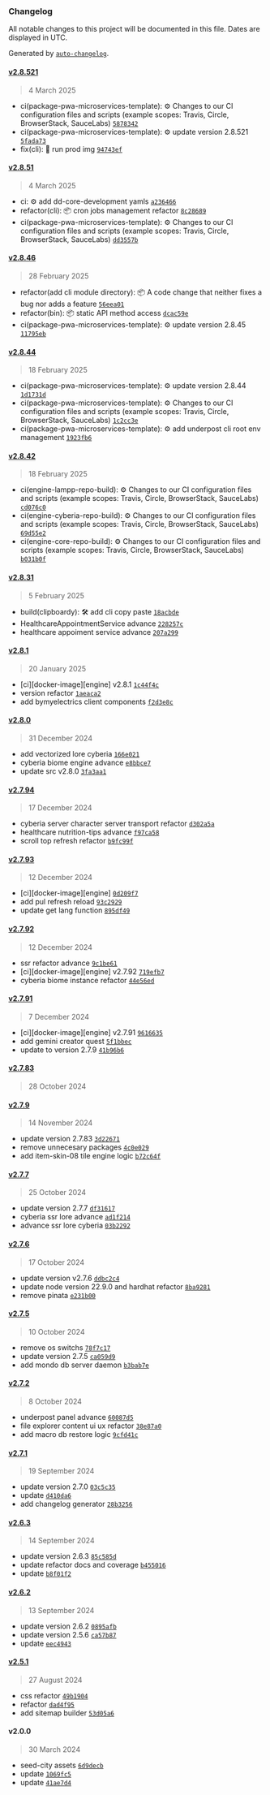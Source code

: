 ### Changelog

All notable changes to this project will be documented in this file. Dates are displayed in UTC.

Generated by [`auto-changelog`](https://github.com/CookPete/auto-changelog).

#### [v2.8.521](https://github.com/underpostnet/engine/compare/v2.8.51...v2.8.521)

> 4 March 2025

- ci(package-pwa-microservices-template): ⚙️ Changes to our CI configuration files and scripts (example scopes: Travis, Circle, BrowserStack, SauceLabs) [`5878342`](https://github.com/underpostnet/engine/commit/587834206f07a508b3e12ff5b5727c5979c06499)
- ci(package-pwa-microservices-template): ⚙️ update version 2.8.521 [`5fada73`](https://github.com/underpostnet/engine/commit/5fada73abf960567f4ecdc01062a987f4d7b4e79)
- fix(cli): 🐛 run prod img [`94743ef`](https://github.com/underpostnet/engine/commit/94743efe2cf214f0dbcf4db9f0b83ecf50b396f5)

#### [v2.8.51](https://github.com/underpostnet/engine/compare/v2.8.46...v2.8.51)

> 4 March 2025

- ci: ⚙️ add dd-core-development yamls [`a236466`](https://github.com/underpostnet/engine/commit/a2364666f5ddc0e824fa8b68b203bb9e021cca0c)
- refactor(cli): 📦 cron jobs management refactor [`8c28689`](https://github.com/underpostnet/engine/commit/8c28689cd514ee0e30a38be22ca3dbd292aa3a8a)
- ci(package-pwa-microservices-template): ⚙️ Changes to our CI configuration files and scripts (example scopes: Travis, Circle, BrowserStack, SauceLabs) [`dd3557b`](https://github.com/underpostnet/engine/commit/dd3557bc52724d9231a0a13a320108758b6a84d2)

#### [v2.8.46](https://github.com/underpostnet/engine/compare/v2.8.44...v2.8.46)

> 28 February 2025

- refactor(add cli module directory): 📦 A code change that neither fixes a bug nor adds a feature [`56eea01`](https://github.com/underpostnet/engine/commit/56eea0121489998945c1b2040c3fc53cf6ee295c)
- refactor(bin): 📦 static API method access [`dcac59e`](https://github.com/underpostnet/engine/commit/dcac59e0cc3fb3e7eeef490d7ded3adb921f4e7a)
- ci(package-pwa-microservices-template): ⚙️ update version 2.8.45 [`11795eb`](https://github.com/underpostnet/engine/commit/11795eb2b57243530bfd027774005a83edbdee3b)

#### [v2.8.44](https://github.com/underpostnet/engine/compare/v2.8.42...v2.8.44)

> 18 February 2025

- ci(package-pwa-microservices-template): ⚙️ update version 2.8.44 [`1d1731d`](https://github.com/underpostnet/engine/commit/1d1731d8c81389f9ba6a308af9a66e455baa8fad)
- ci(package-pwa-microservices-template): ⚙️ Changes to our CI configuration files and scripts (example scopes: Travis, Circle, BrowserStack, SauceLabs) [`1c2cc3e`](https://github.com/underpostnet/engine/commit/1c2cc3ed8c96c1d7d219f112692397de14aea172)
- ci(package-pwa-microservices-template): ⚙️ add underpost cli root env management [`1923fb6`](https://github.com/underpostnet/engine/commit/1923fb6b32c1d2df1564fb94d3475b4ef0400f99)

#### [v2.8.42](https://github.com/underpostnet/engine/compare/v2.8.31...v2.8.42)

> 18 February 2025

- ci(engine-lampp-repo-build): ⚙️ Changes to our CI configuration files and scripts (example scopes: Travis, Circle, BrowserStack, SauceLabs) [`cd076c0`](https://github.com/underpostnet/engine/commit/cd076c095fde19caf744e5e04e419973670fbc6c)
- ci(engine-cyberia-repo-build): ⚙️ Changes to our CI configuration files and scripts (example scopes: Travis, Circle, BrowserStack, SauceLabs) [`69d55e2`](https://github.com/underpostnet/engine/commit/69d55e2d9f8f93252561c17747472f12c6369e1c)
- ci(engine-core-repo-build): ⚙️ Changes to our CI configuration files and scripts (example scopes: Travis, Circle, BrowserStack, SauceLabs) [`b031b0f`](https://github.com/underpostnet/engine/commit/b031b0f65884d9d908143e2d609ea8b0f30828a0)

#### [v2.8.31](https://github.com/underpostnet/engine/compare/v2.8.1...v2.8.31)

> 5 February 2025

- build(clipboardy): 🛠 add cli copy paste [`18acbde`](https://github.com/underpostnet/engine/commit/18acbded151da88499a3a0f1c1bfdbdef2abfc6b)
- HealthcareAppointmentService advance [`228257c`](https://github.com/underpostnet/engine/commit/228257c0aa2d875014e72f2550bb44aa6b009bed)
- healthcare appoiment service advance [`207a299`](https://github.com/underpostnet/engine/commit/207a299ffc815870a574524907d5b6b3d9924f1a)

#### [v2.8.1](https://github.com/underpostnet/engine/compare/v2.8.0...v2.8.1)

> 20 January 2025

- [ci][docker-image][engine] v2.8.1 [`1c44f4c`](https://github.com/underpostnet/engine/commit/1c44f4cb53d1e197866e6ef768287f618fbe79b4)
- version refactor [`1aeaca2`](https://github.com/underpostnet/engine/commit/1aeaca200c8003915d3ef422f2bb2818e7438b8d)
- add bymyelectrics client components [`f2d3e8c`](https://github.com/underpostnet/engine/commit/f2d3e8c888b2b8573b25965b549fcb8e6b2e86e7)

#### [v2.8.0](https://github.com/underpostnet/engine/compare/v2.7.94...v2.8.0)

> 31 December 2024

- add vectorized lore cyberia [`166e021`](https://github.com/underpostnet/engine/commit/166e0210470e6a0fbaf755320c56105932138e28)
- cyberia biome engine advance [`e8bbce7`](https://github.com/underpostnet/engine/commit/e8bbce7cf2154c6de67840132cebc50349b1ab67)
- update src v2.8.0 [`3fa3aa1`](https://github.com/underpostnet/engine/commit/3fa3aa12db3609bd14ac526626707a152d69bd32)

#### [v2.7.94](https://github.com/underpostnet/engine/compare/v2.7.93...v2.7.94)

> 17 December 2024

- cyberia server character server transport refactor [`d302a5a`](https://github.com/underpostnet/engine/commit/d302a5ab02d789226d9ef84bf00c19358f83b5cb)
- healthcare nutrition-tips advance [`f97ca58`](https://github.com/underpostnet/engine/commit/f97ca58344d9d9da656155deaaac54c621e927f8)
- scroll top refresh refactor [`b9fc99f`](https://github.com/underpostnet/engine/commit/b9fc99f413b8a177242c9e6538eb70c73f97747e)

#### [v2.7.93](https://github.com/underpostnet/engine/compare/v2.7.92...v2.7.93)

> 12 December 2024

- [ci][docker-image][engine] [`0d209f7`](https://github.com/underpostnet/engine/commit/0d209f7336b33d56db290e6816152a29194f224f)
- add pul refresh reload [`93c2929`](https://github.com/underpostnet/engine/commit/93c29298e322181ef320644a97731b90efed1811)
- update get lang function [`895df49`](https://github.com/underpostnet/engine/commit/895df49c150c09f3f2c0d96921f3529a097f5f83)

#### [v2.7.92](https://github.com/underpostnet/engine/compare/v2.7.91...v2.7.92)

> 12 December 2024

- ssr refactor advance [`9c1be61`](https://github.com/underpostnet/engine/commit/9c1be61a48c7fe343c38008fc81854713c239388)
- [ci][docker-image][engine] v2.7.92 [`719efb7`](https://github.com/underpostnet/engine/commit/719efb7486c2651450ad698f9d5770042ed4c060)
- cyberia biome instance refactor [`44e56ed`](https://github.com/underpostnet/engine/commit/44e56ed7cebccacbf7439ffb6857f12afa52edeb)

#### [v2.7.91](https://github.com/underpostnet/engine/compare/v2.7.83...v2.7.91)

> 7 December 2024

- [ci][docker-image][engine] v2.7.91 [`9616635`](https://github.com/underpostnet/engine/commit/9616635c12d4eba7e7597a81f6ff6760fc9fb937)
- add gemini creator quest [`5f1bbec`](https://github.com/underpostnet/engine/commit/5f1bbeca4698879043c7d4abb1341c8ac08b859c)
- update to version 2.7.9 [`41b96b6`](https://github.com/underpostnet/engine/commit/41b96b63e48759a3bb8ab54c0573536db8ef4143)

#### [v2.7.83](https://github.com/underpostnet/engine/compare/v2.7.9...v2.7.83)

> 28 October 2024

#### [v2.7.9](https://github.com/underpostnet/engine/compare/v2.7.7...v2.7.9)

> 14 November 2024

- update version 2.7.83 [`3d22671`](https://github.com/underpostnet/engine/commit/3d22671a23f25767cc01c244090e237ab3a300da)
- remove unnecesary packages [`4c0e029`](https://github.com/underpostnet/engine/commit/4c0e029509331fb718554d595d7de9e042eb2b54)
- add item-skin-08 tile engine logic [`b72c64f`](https://github.com/underpostnet/engine/commit/b72c64f218d013653c1c800473f768dc38fe5607)

#### [v2.7.7](https://github.com/underpostnet/engine/compare/v2.7.6...v2.7.7)

> 25 October 2024

- update version 2.7.7 [`df31617`](https://github.com/underpostnet/engine/commit/df316174ca563251fbaca62a6717771f3056e59b)
- cyberia ssr lore advance [`ad1f214`](https://github.com/underpostnet/engine/commit/ad1f2144bdd2f3b5b1f2ebc4b9f6b83716df800a)
- advance ssr lore cyberia [`03b2292`](https://github.com/underpostnet/engine/commit/03b2292f6e092fc9b98cfb6aba9eee6eb0f21a06)

#### [v2.7.6](https://github.com/underpostnet/engine/compare/v2.7.5...v2.7.6)

> 17 October 2024

- update version v2.7.6 [`ddbc2c4`](https://github.com/underpostnet/engine/commit/ddbc2c4bd366e75b580be288c28c68830ed390d5)
- update node version 22.9.0 and hardhat refactor [`8ba9281`](https://github.com/underpostnet/engine/commit/8ba92818cd67438359dd1aa0938fd33bb932e718)
- remove pinata [`e231b00`](https://github.com/underpostnet/engine/commit/e231b00919d9d0e31c9718d4dc512384779cf2bb)

#### [v2.7.5](https://github.com/underpostnet/engine/compare/v2.7.2...v2.7.5)

> 10 October 2024

- remove os switchs [`78f7c17`](https://github.com/underpostnet/engine/commit/78f7c17bdaa1789101bf3038544d105b51f25309)
- update version 2.7.5 [`ca059d9`](https://github.com/underpostnet/engine/commit/ca059d99f95121cbd51f4582c60458734e21b70d)
- add mondo db server daemon [`b3bab7e`](https://github.com/underpostnet/engine/commit/b3bab7e8ba4204da459660d5fdba25c076c6cd33)

#### [v2.7.2](https://github.com/underpostnet/engine/compare/v2.7.1...v2.7.2)

> 8 October 2024

- underpost panel advance [`60087d5`](https://github.com/underpostnet/engine/commit/60087d55920ae9ddf7d7a3396606088d028cc996)
- file explorer content ui ux refactor [`38e87a0`](https://github.com/underpostnet/engine/commit/38e87a0f0bd222e1d8c9d76904d086aa9d2125ea)
- add macro db restore logic [`9cfd41c`](https://github.com/underpostnet/engine/commit/9cfd41c5d7adcd309976e7d327af800ffcf92dac)

#### [v2.7.1](https://github.com/underpostnet/engine/compare/v2.6.3...v2.7.1)

> 19 September 2024

- update version 2.7.0 [`03c5c35`](https://github.com/underpostnet/engine/commit/03c5c35a71e7ffb35203a668bfa2f8e2f86125e0)
- update [`d410da6`](https://github.com/underpostnet/engine/commit/d410da62fadbbb841eb9dcfa5922f105d35ad81d)
- add changelog generator [`28b3256`](https://github.com/underpostnet/engine/commit/28b3256ab9cebaa9caf2b52426e48f0b3105c8b7)

#### [v2.6.3](https://github.com/underpostnet/engine/compare/v2.6.2...v2.6.3)

> 14 September 2024

- update version 2.6.3 [`85c585d`](https://github.com/underpostnet/engine/commit/85c585d1cce30de4389772605cf56e774e2b7d3c)
- update refactor docs and coverage [`b455016`](https://github.com/underpostnet/engine/commit/b455016f5f2b2bdc142aacb4dfd66ab890125662)
- update [`b8f01f2`](https://github.com/underpostnet/engine/commit/b8f01f258999c9ebc1173b0616f0f7b8f7171048)

#### [v2.6.2](https://github.com/underpostnet/engine/compare/v2.5.1...v2.6.2)

> 13 September 2024

- update version 2.6.2 [`0895afb`](https://github.com/underpostnet/engine/commit/0895afbde42dd5a573507ccfcb07c328648b4eb0)
- update version 2.5.6 [`ca57b87`](https://github.com/underpostnet/engine/commit/ca57b87c56a544e7b7e53baa5a6e15415e16b99b)
- update [`eec4943`](https://github.com/underpostnet/engine/commit/eec49433f50b4dfa7b7bbff48891a60f5be25545)

#### [v2.5.1](https://github.com/underpostnet/engine/compare/v2.0.0...v2.5.1)

> 27 August 2024

- css refactor [`49b1904`](https://github.com/underpostnet/engine/commit/49b1904e83162f9066fbf843ced37d4e87db5581)
- refactor [`dad4f95`](https://github.com/underpostnet/engine/commit/dad4f9567629b737254702ce8be6b243e68fb01e)
- add sitemap builder [`53d05a6`](https://github.com/underpostnet/engine/commit/53d05a62d03ea327df3d37181a4b5c272d417289)

#### v2.0.0

> 30 March 2024

- seed-city assets [`6d9decb`](https://github.com/underpostnet/engine/commit/6d9decbae96b828aa001777f96dd75aab3fc71d1)
- update [`1069fc5`](https://github.com/underpostnet/engine/commit/1069fc5268aa5ef7c101695393de59edfc14daf8)
- update [`41ae7d4`](https://github.com/underpostnet/engine/commit/41ae7d4c969cce0608171c820e05ebab42610a7f)
